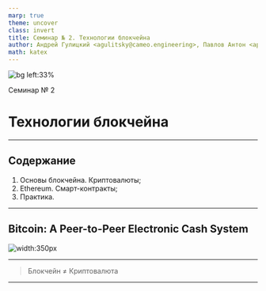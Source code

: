 ```yaml
---
marp: true
theme: uncover
class: invert
title: Семинар № 2. Технологии блокчейна
author: Андрей Гулицкий <agulitsky@cameo.engineering>, Павлов Антон <apaw92@gmail.com>
math: katex
---
```


<!-- header: Цикл семинаров «Децентрализованные системы и приложения» -->
<!-- footer: Докладчики: [Гулицкий А. Н.](mailto:agulitsky@cameo.engineering), Павлов А. П. -->

![bg left:33%](https://i.imgur.com/b0Sz8cg.png)

Семинар № 2
# <!-- fit --> Технологии блокчейна

---

<!-- header: ""-->
<!-- footer: ""-->

## Содержание

1. Основы блокчейна. Криптовалюты;
2. Ethereum. Смарт-контракты;
3. Практика.

---

<!-- paginate: true -->
<!-- header: Основы блокчейна. Криптовалюты-->

## Bitcoin: A Peer-to-Peer Electronic Cash System

![width:350px](https://i.imgur.com/NxURUb3.png)

---

> Блокчейн ≠ Криптовалюта

---

